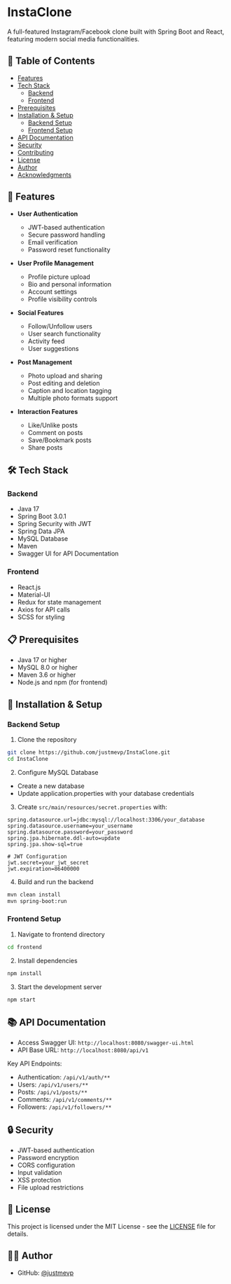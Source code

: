 # InstaClone

A full-featured Instagram/Facebook clone built with Spring Boot and React, featuring modern social media functionalities.

## 📑 Table of Contents
- [Features](#-features)
- [Tech Stack](#️-tech-stack)
  - [Backend](#backend)
  - [Frontend](#frontend)
- [Prerequisites](#-prerequisites)
- [Installation & Setup](#-installation--setup)
  - [Backend Setup](#backend-setup)
  - [Frontend Setup](#frontend-setup)
- [API Documentation](#-api-documentation)
- [Security](#-security)
- [Contributing](#-contributing)
- [License](#-license)
- [Author](#-author)
- [Acknowledgments](#-acknowledgments)

## 🚀 Features

- **User Authentication**
  - JWT-based authentication
  - Secure password handling
  - Email verification
  - Password reset functionality

- **User Profile Management**
  - Profile picture upload
  - Bio and personal information
  - Account settings
  - Profile visibility controls

- **Social Features**
  - Follow/Unfollow users
  - User search functionality
  - Activity feed
  - User suggestions

- **Post Management**
  - Photo upload and sharing
  - Post editing and deletion
  - Caption and location tagging
  - Multiple photo formats support

- **Interaction Features**
  - Like/Unlike posts
  - Comment on posts
  - Save/Bookmark posts
  - Share posts

## 🛠️ Tech Stack

### Backend
- Java 17
- Spring Boot 3.0.1
- Spring Security with JWT
- Spring Data JPA
- MySQL Database
- Maven
- Swagger UI for API Documentation

### Frontend
- React.js
- Material-UI
- Redux for state management
- Axios for API calls
- SCSS for styling

## 📋 Prerequisites

- Java 17 or higher
- MySQL 8.0 or higher
- Maven 3.6 or higher
- Node.js and npm (for frontend)

## 🔧 Installation & Setup

### Backend Setup

1. Clone the repository
```bash
git clone https://github.com/justmevp/InstaClone.git
cd InstaClone
```

2. Configure MySQL Database
- Create a new database
- Update application.properties with your database credentials

3. Create `src/main/resources/secret.properties` with:
```properties
spring.datasource.url=jdbc:mysql://localhost:3306/your_database
spring.datasource.username=your_username
spring.datasource.password=your_password
spring.jpa.hibernate.ddl-auto=update
spring.jpa.show-sql=true

# JWT Configuration
jwt.secret=your_jwt_secret
jwt.expiration=86400000
```

4. Build and run the backend
```bash
mvn clean install
mvn spring-boot:run
```

### Frontend Setup

1. Navigate to frontend directory
```bash
cd frontend
```

2. Install dependencies
```bash
npm install
```

3. Start the development server
```bash
npm start
```

## 📚 API Documentation

- Access Swagger UI: `http://localhost:8080/swagger-ui.html`
- API Base URL: `http://localhost:8080/api/v1`

Key API Endpoints:
- Authentication: `/api/v1/auth/**`
- Users: `/api/v1/users/**`
- Posts: `/api/v1/posts/**`
- Comments: `/api/v1/comments/**`
- Followers: `/api/v1/followers/**`

## 🔒 Security

- JWT-based authentication
- Password encryption
- CORS configuration
- Input validation
- XSS protection
- File upload restrictions

## 📝 License

This project is licensed under the MIT License - see the [LICENSE](LICENSE) file for details.

## 👨‍💻 Author

- GitHub: [@justmevp](https://github.com/justmevp)

